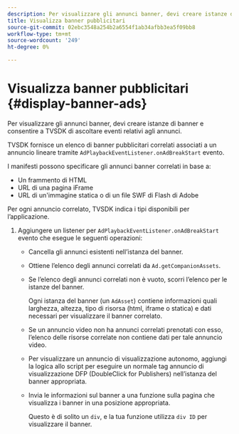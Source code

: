 ```yaml
---
description: Per visualizzare gli annunci banner, devi creare istanze di banner e consentire a TVSDK di ascoltare eventi relativi agli annunci.
title: Visualizza banner pubblicitari
source-git-commit: 02ebc3548a254b2a6554f1ab34afbb3ea5f09bb8
workflow-type: tm+mt
source-wordcount: '249'
ht-degree: 0%

---
```


# Visualizza banner pubblicitari {#display-banner-ads}

Per visualizzare gli annunci banner, devi creare istanze di banner e consentire a TVSDK di ascoltare eventi relativi agli annunci.

TVSDK fornisce un elenco di banner pubblicitari correlati associati a un annuncio lineare tramite `AdPlaybackEventListener.onAdBreakStart` evento.

I manifesti possono specificare gli annunci banner correlati in base a:

* Un frammento di HTML
* URL di una pagina iFrame
* URL di un&#39;immagine statica o di un file SWF di Flash di Adobe

Per ogni annuncio correlato, TVSDK indica i tipi disponibili per l’applicazione.

1. Aggiungere un listener per `AdPlaybackEventListener.onAdBreakStart` evento che esegue le seguenti operazioni:

   * Cancella gli annunci esistenti nell’istanza del banner.
   * Ottiene l’elenco degli annunci correlati da `Ad.getCompanionAssets`.
   * Se l’elenco degli annunci correlati non è vuoto, scorri l’elenco per le istanze del banner.

     Ogni istanza del banner (un `AdAsset`) contiene informazioni quali larghezza, altezza, tipo di risorsa (html, iframe o statica) e dati necessari per visualizzare il banner correlato.
   * Se un annuncio video non ha annunci correlati prenotati con esso, l’elenco delle risorse correlate non contiene dati per tale annuncio video.
   * Per visualizzare un annuncio di visualizzazione autonomo, aggiungi la logica allo script per eseguire un normale tag annuncio di visualizzazione DFP (DoubleClick for Publishers) nell’istanza del banner appropriata.
   * Invia le informazioni sul banner a una funzione sulla pagina che visualizza i banner in una posizione appropriata.

     Questo è di solito un `div`, e la tua funzione utilizza `div ID` per visualizzare il banner.
